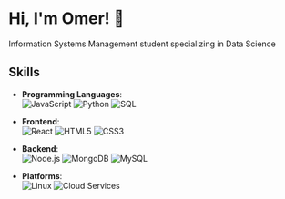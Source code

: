 # Hi, I'm Omer! 👋  
Information Systems Management student specializing in Data Science

## Skills
- **Programming Languages**:  
  ![JavaScript](https://img.shields.io/badge/-JavaScript-333?style=flat&logo=javascript) 
  ![Python](https://img.shields.io/badge/-Python-333?style=flat&logo=python) 
  ![SQL](https://img.shields.io/badge/-SQL-333?style=flat&logo=postgresql)

- **Frontend**:  
  ![React](https://img.shields.io/badge/-React-333?style=flat&logo=react) 
  ![HTML5](https://img.shields.io/badge/-HTML5-333?style=flat&logo=html5) 
  ![CSS3](https://img.shields.io/badge/-CSS3-333?style=flat&logo=css3)

- **Backend**:  
  ![Node.js](https://img.shields.io/badge/-Node.js-333?style=flat&logo=node.js) 
  ![MongoDB](https://img.shields.io/badge/-MongoDB-333?style=flat&logo=mongodb) 
  ![MySQL](https://img.shields.io/badge/-MySQL-333?style=flat&logo=mysql)

- **Platforms**:  
  ![Linux](https://img.shields.io/badge/-Linux-333?style=flat&logo=linux) 
  ![Cloud Services](https://img.shields.io/badge/-Cloud_Services-333?style=flat&logo=amazon-aws)

